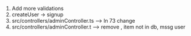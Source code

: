 1. Add more validations
2. createUser -> signup
3. src/controllers/adminController.ts --> ln 73 change
4. src/controllers/adminController.t --> remove , item not in db, mssg user